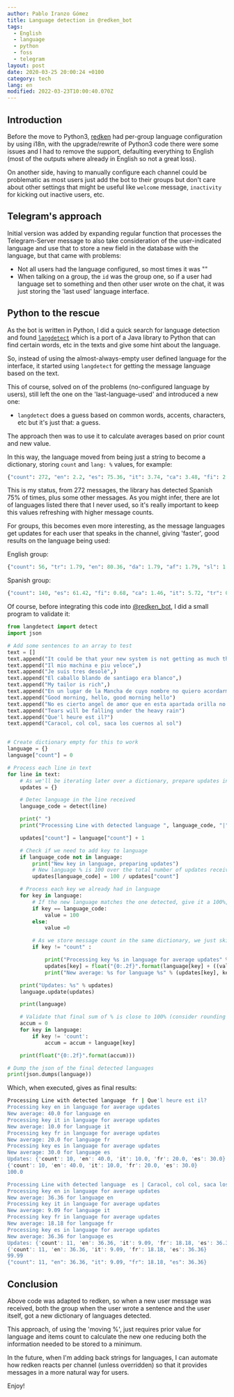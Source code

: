 ```yaml
---
author: Pablo Iranzo Gómez
title: Language detection in @redken_bot
tags:
  - English
  - language
  - python
  - foss
  - telegram
layout: post
date: 2020-03-25 20:00:24 +0100
category: tech
lang: en
modified: 2022-03-23T10:00:40.070Z
---
```


## Introduction

Before the move to Python3, [redken](https://t.me/redken_bot) had per-group language configuration by using i18n, with the upgrade/rewrite of Python3 code there were some issues and I had to remove the support, defaulting everything to English (most of the outputs where already in English so not a great loss).

On another side, having to manually configure each channel could be problematic as most users just add the bot to their groups but don't care about other settings that might be useful like `welcome` message, `inactivity` for kicking out inactive users, etc.

## Telegram's approach

Initial version was added by expanding regular function that processes the Telegram-Server message to also take consideration of the user-indicated language and use that to store a new field in the database with the language, but that came with problems:

- Not all users had the language configured, so most times it was ""
- When talking on a group, the `id` was the group one, so if a user had language set to something and then other user wrote on the chat, it was just storing the 'last used' language interface.

## Python to the rescue

As the bot is written in Python, I did a quick search for language detection and found [`langdetect`](https://github.com/Mimino666/langdetect) which is a port of a Java library to Python that can find certain words, etc in the texts and give some hint about the language.

So, instead of using the almost-always-empty user defined language for the interface, it started using `langdetect` for getting the message language based on the text.

This of course, solved on of the problems (no-configured language by users), still left the one on the 'last-language-used' and introduced a new one:

- `langdetect` does a guess based on common words, accents, characters, etc but it's just that: a guess.

The approach then was to use it to calculate averages based on prior count and new value.

In this way, the language moved from being just a string to become a dictionary, storing `count` and `lang: %` values, for example:

```py
{"count": 272, "en": 2.2, "es": 75.36, "it": 3.74, "ca": 3.48, "fi": 2.3, "fr": 1.64, "pt": 1.73, "et": 0.97, "ro": 0.68, "de": 1.11, "hr": 0.68, "sw": 1.09, "tl": 0.96, "lt": 0.68, "sk": 1.22, "so": 1.16, "da": 1.18, "sv": 0.67, "tr": 0.58, "hu": 0.46, "vi": 0.43, "sl": 0.41, "no": 0.37}
```

This is my status, from 272 messages, the library has detected Spanish 75% of times, plus some other messages. As you might infer, there are lot of languages listed there that I never used, so it's really important to keep this values refreshing with higher message counts.

For groups, this becomes even more interesting, as the message languages get updates for each user that speaks in the channel, giving 'faster', good results on the language being used:

English group:

```py
{"count": 56, "tr": 1.79, "en": 80.36, "da": 1.79, "af": 1.79, "sl": 1.79, "ca": 1.79, "es": 1.79, "fi": 1.79, "nl": 1.79, "it": 1.79, "sq": 1.79, "so": 1.79}
```

Spanish group:

```py
{"count": 140, "es": 61.42, "fi": 0.68, "ca": 1.46, "it": 5.72, "tr": 0.68, "sw": 1.46, "pt": 5.74, "so": 2.12, "en": 8.58, "pl": 0.68, "sv": 1.48, "hr": 0.68, "sk": 0.67, "cy": 3.58, "tl": 1.43, "sl": 0.68, "no": 1.44, "de": 0.69, "da": 0.7}
```

Of course, before integrating this code into [@redken_bot](https://t.me/redken_bot), I did a small program to validate it:

```py
from langdetect import detect
import json

# Add some sentences to an array to test
text = []
text.append("It could be that your new system is not getting as much throughput to your hard disks as it should be")
text.append("Il mio machina e piu veloce",)
text.append("Je suis tres desolè",)
text.append("El caballo blando de santiago era blanco",)
text.append("My tailor is rich",)
text.append("En un lugar de la Mancha de cuyo nombre no quiero acordarme",)
text.append("Good morning, hello, good morning hello")
text.append("No es cierto angel de amor que en esta apartada orilla no luce el sol sino brilla")
text.append("Tears will be falling under the heavy rain")
text.append("Que'l heure est il?")
text.append("Caracol, col col, saca los cuernos al sol")


# Create dictionary empty for this to work
language = {}
language["count"] = 0

# Process each line in text
for line in text:
    # As we'll be iterating later over a dictionary, prepare updates in a different one
    updates = {}

    # Detec language in the line received
    language_code = detect(line)

    print(" ")
    print("Processing Line with detected language ", language_code, "|", line)

    updates["count"] = language["count"] + 1

    # Check if we need to add key to language
    if language_code not in language:
        print("New key in language, preparing updates")
        # New language % is 100 over the total number of updates received before, so 100% for the first message in a group
        updates[language_code] = 100 / updates["count"]

    # Process each key we already had in language
    for key in language:
        # If the new language matches the one detected, give it a 100%, else, 0% , so that we work on % for each language
        if key == language_code:
            value = 100
        else:
            value =0

        # As we store message count in the same dictionary, we just skip it
        if key != "count" :

            print("Processing key %s in language for average updates" % key)
            updates[key] = float("{0:.2f}".format(language[key] + ((value - language[key]) / updates["count"])))
            print("New average: %s for language %s" % (updates[key], key))

    print("Updates: %s" % updates)
    language.update(updates)

    print(language)

    # Validate that final sum of % is close to 100% (consider rounding problems)
    accum = 0
    for key in language:
        if key != 'count':
            accum = accum + language[key]

    print(float("{0:.2f}".format(accum)))

# Dump the json of the final detected languages
print(json.dumps(language))
```

Which, when executed, gives as final results:

```sh
Processing Line with detected language  fr | Que'l heure est il?
Processing key en in language for average updates
New average: 40.0 for language en
Processing key it in language for average updates
New average: 10.0 for language it
Processing key fr in language for average updates
New average: 20.0 for language fr
Processing key es in language for average updates
New average: 30.0 for language es
Updates: {'count': 10, 'en': 40.0, 'it': 10.0, 'fr': 20.0, 'es': 30.0}
{'count': 10, 'en': 40.0, 'it': 10.0, 'fr': 20.0, 'es': 30.0}
100.0

Processing Line with detected language  es | Caracol, col col, saca los cuernos al sol
Processing key en in language for average updates
New average: 36.36 for language en
Processing key it in language for average updates
New average: 9.09 for language it
Processing key fr in language for average updates
New average: 18.18 for language fr
Processing key es in language for average updates
New average: 36.36 for language es
Updates: {'count': 11, 'en': 36.36, 'it': 9.09, 'fr': 18.18, 'es': 36.36}
{'count': 11, 'en': 36.36, 'it': 9.09, 'fr': 18.18, 'es': 36.36}
99.99
{"count": 11, "en": 36.36, "it": 9.09, "fr": 18.18, "es": 36.36}
```

## Conclusion

Above code was adapted to redken, so when a new user message was received, both the group when the user wrote a sentence and the user itself, got a new dictionary of languages detected.

This approach, of using the 'moving %', just requires prior value for language and items count to calculate the new one reducing both the information needed to be stored to a minimum.

In the future, when I'm adding back strings for languages, I can automate how redken reacts per channel (unless overridden) so that it provides messages in a more natural way for users.

Enjoy!
